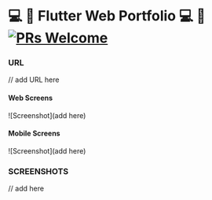 # 💻 📱 Flutter Web Portfolio 💻 📱[![PRs Welcome](https://img.shields.io/badge/PRs-welcome-brightgreen.svg?style=flat-square)](https://github.com/PeachBlack-Alba) 

### URL
// add URL here 

#### Web Screens

![Screenshot](add here)

#### Mobile Screens
![Screenshot](add here)

### SCREENSHOTS
// add here 
